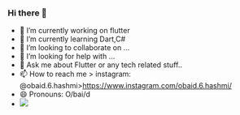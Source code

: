 ### Hi there 👋

<!--
**oobaidhashmi089/oobaidhashmi089** is a ✨ _special_ ✨ repository because its `README.md` (this file) appears on your GitHub profile.

Here are some ideas to get you started:
-->
- 🔭 I’m currently working on flutter
- 🌱 I’m currently learning Dart,C#
- 👯 I’m looking to collaborate on ...
- 🤔 I’m looking for help with ...
- 💬 Ask me about Flutter or any tech related stuff..
- 📫 How to reach me > instagram: @obaid.6.hashmi>https://www.instagram.com/obaid.6.hashmi/
- 😄 Pronouns: O/bai/d
-  <img src= "https://github-readme-stats.vercel.app/api?username=oobaidhashmi089&&show_icons=true&title_color=ffffff&icon_color=bb2acf&text_color=daf7dc&bg_color=151515">

